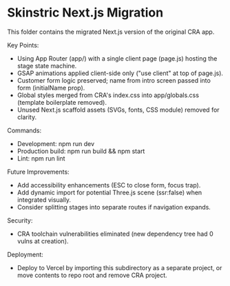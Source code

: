 Skinstric Next.js Migration
===========================

This folder contains the migrated Next.js version of the original CRA app.

Key Points:
- Using App Router (app/) with a single client page (page.js) hosting the stage state machine.
- GSAP animations applied client-side only ("use client" at top of page.js).
- Customer form logic preserved; name from intro screen passed into form (initialName prop).
- Global styles merged from CRA's index.css into app/globals.css (template boilerplate removed).
- Unused Next.js scaffold assets (SVGs, fonts, CSS module) removed for clarity.

Commands:
- Development: npm run dev
- Production build: npm run build && npm start
- Lint: npm run lint

Future Improvements:
- Add accessibility enhancements (ESC to close form, focus trap).
- Add dynamic import for potential Three.js scene (ssr:false) when integrated visually.
- Consider splitting stages into separate routes if navigation expands.

Security:
- CRA toolchain vulnerabilities eliminated (new dependency tree had 0 vulns at creation).

Deployment:
- Deploy to Vercel by importing this subdirectory as a separate project, or move contents to repo root and remove CRA project.

